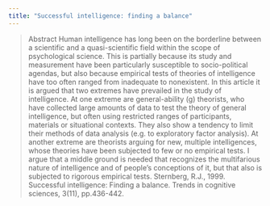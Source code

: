 ```yaml
---
title: "Successful intelligence: finding a balance"
---
```


> Abstract
>  Human intelligence has long been on the borderline between a scientific and a quasi-scientific field within the scope of psychological science. This is partially because its study and measurement have been particularly susceptible to socio-political agendas, but also because empirical tests of theories of intelligence have too often ranged from inadequate to nonexistent. In this article it is argued that two extremes have prevailed in the study of intelligence. At one extreme are general-ability (g) theorists, who have collected large amounts of data to test the theory of general intelligence, but often using restricted ranges of participants, materials or situational contexts. They also show a tendency to limit their methods of data analysis (e.g. to exploratory factor analysis). At another extreme are theorists arguing for new, multiple intelligences, whose theories have been subjected to few or no empirical tests. I argue that a middle ground is needed that recognizes the multifarious nature of intelligence and of people’s conceptions of it, but that also is subjected to rigorous empirical tests.
Sternberg, R.J., 1999. Successful intelligence: Finding a balance. Trends in cognitive sciences, 3(11), pp.436-442.


